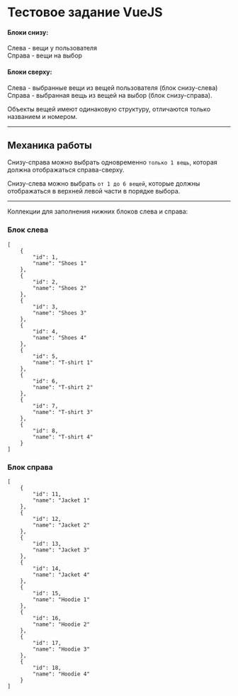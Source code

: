 # Тестовое задание VueJS

#### Блоки снизу:

Слева - вещи у пользователя  
Справа - вещи на выбор

#### Блоки сверху:

Слева - выбранные вещи из вещей пользователя (блок снизу-слева)  
Справа - выбранная вещь из вещей на выбор (блок снизу-справа).

Объекты вещей имеют одинаковую структуру, отличаются только названием и номером.

---

## Механика работы

Снизу-справа можно выбрать одновременно `только 1 вещь`, которая должна отображаться справа-сверху.

Снизу-слева можно выбрать `от 1 до 6 вещей`, которые должны отображаться в верхней левой части в порядке выбора.

---

Коллекции для заполнения нижних блоков слева и справа:

### Блок слева

```
[
    {
        "id": 1,
        "name": "Shoes 1"
    },
    {
        "id": 2,
        "name": "Shoes 2"
    },
    {
        "id": 3,
        "name": "Shoes 3"
    },
    {
        "id": 4,
        "name": "Shoes 4"
    },
    {
        "id": 5,
        "name": "T-shirt 1"
    },
    {
        "id": 6,
        "name": "T-shirt 2"
    },
    {
        "id": 7,
        "name": "T-shirt 3"
    },
    {
        "id": 8,
        "name": "T-shirt 4"
    }
]
```

### Блок справа

```
[
    {
        "id": 11,
        "name": "Jacket 1"
    },
    {
        "id": 12,
        "name": "Jacket 2"
    },
    {
        "id": 13,
        "name": "Jacket 3"
    },
    {
        "id": 14,
        "name": "Jacket 4"
    },
    {
        "id": 15,
        "name": "Hoodie 1"
    },
    {
        "id": 16,
        "name": "Hoodie 2"
    },
    {
        "id": 17,
        "name": "Hoodie 3"
    },
    {
        "id": 18,
        "name": "Hoodie 4"
    }
]
```

